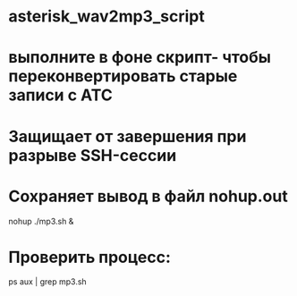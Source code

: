 # asterisk_wav2mp3_script
# выполните в фоне скрипт- чтобы переконвертировать старые записи с АТС

# Защищает от завершения при разрыве SSH-сессии
# Сохраняет вывод в файл nohup.out

nohup ./mp3.sh &

# Проверить процесс:
ps aux | grep mp3.sh
